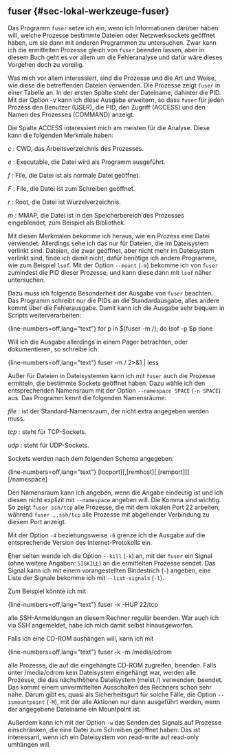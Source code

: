 
## fuser {#sec-lokal-werkzeuge-fuser}

Das Programm `fuser` setze ich ein, wenn ich Informationen darüber
haben will, welche Prozesse bestimmte Dateien oder Netzwerksockets geöffnet
haben, um sie dann mit anderen Programmen zu untersuchen.
Zwar kann ich die ermittelten Prozesse gleich von `fuser` beenden lassen,
aber in diesem Buch geht es vor allem um die Fehleranalyse und dafür wäre
dieses Vorgehen doch zu voreilig.

Was mich vor allem interessiert, sind die Prozesse und die Art und Weise,
wie diese die betreffenden Dateien verwenden.
Die Prozesse zeigt `fuser` in einer Tabelle an.
In der ersten Spalte steht der Dateiname, dahinter die PID.
Mit der Option -v kann ich diese Ausgabe
erweitern, so dass `fuser` für jeden Prozess den Benutzer (USER), die PID, den
Zugriff (ACCESS) und den Namen des Prozesses (COMMAND) anzeigt.

Die Spalte ACCESS interessiert mich am meisten für die Analyse.
Diese kann die folgenden Merkmale haben:

*c*
: CWD, das Arbeitsverzeichnis des Prozesses.

*e*
: Executable, die Datei wird als Programm ausgeführt.

*f*
: File, die Datei ist als normale Datei geöffnet.

*F*
: File, die Datei ist zum Schreiben geöffnet.

*r*
: Root, die Datei ist Wurzelverzeichnis.

*m*
: MMAP, die Datei ist in den Speicherbereich des Prozesses
eingeblendet, zum Beispiel als Bibliothek.

Mit diesen Merkmalen bekomme ich heraus, wie ein Prozess eine Datei
verwendet.
Allerdings sehe ich das nur für Dateien, die im Dateisystem verlinkt sind.
Dateien, die zwar geöffnet, aber nicht mehr im Dateisystem verlinkt sind,
finde ich damit nicht, dafür benötige ich andere Programme, wie zum Beispiel
`lsof`.
Mit der Option `--mount` (`-m`) bekomme ich von `fuser` zumindest die
PID dieser Prozesse, und kann diese dann mit `lsof` näher untersuchen.

Dazu muss ich folgende Besonderheit der Ausgabe von `fuser` beachten.
Das Programm schreibt nur die PIDs an die Standardausgabe, alles andere kommt
über die Fehlerausgabe.
Damit kann ich die Ausgabe sehr bequem in Scripts weiterverarbeiten:

{line-numbers=off,lang="text"}
    for p in $(fuser -m /); do
        lsof -p $p
    done

Will ich die Ausgabe allerdings in einem Pager betrachten, oder
dokumentieren, so schreibe ich:

{line-numbers=off,lang="text"}
    fuser -m / 2>&1 | less

Außer für Dateien in Dateisystemen kann ich mit `fuser` auch die Prozesse
ermitteln, die bestimmte Sockets geöffnet haben.
Dazu wähle ich den entsprechenden Namensraum mit der Option `--namespace SPACE`
(`-n SPACE`) aus.
Das Programm kennt die folgenden Namensräume:

*file*
: ist der Standard-Namensraum, der nicht extra angegeben werden muss.

*tcp*
: steht für TCP-Sockets.

*udp*
: steht für UDP-Sockets.

Sockets werden nach dem folgenden Schema angegeben:

{line-numbers=off,lang="text"}
    [locport][,[remhost][,[remport]]][/namespace]

Den Namensraum kann ich angeben, wenn die Angabe eindeutig ist und ich
diesen nicht explizit mit `--namespace` angeben will.
Die Komma sind wichtig.
So zeigt `fuser ssh/tcp` alle Prozesse, die mit
dem lokalen Port 22 arbeiten, während `fuser ,,ssh/tcp` alle Prozesse mit
abgehender Verbindung zu diesem Port anzeigt.

Mit der Option `-4` beziehungsweise `-6` grenze ich die Ausgabe auf
die entsprechende Version des Internet-Protokolls ein.

Eher selten wende ich die Option `--kill` (`-k`) an, mit
der `fuser` ein Signal (ohne weitere Angaben: `SIGKILL`) an die
ermittelten Prozesse sendet.
Das Signal kann ich mit einem vorangestellten
Bindestrich (`-`) angeben, eine Liste der Signale bekomme ich mit
`--list-signals` (`-l`).

Zum Beispiel könnte ich mit

{line-numbers=off,lang="text"}
    fuser -k -HUP 22/tcp

alle SSH-Anmeldungen an diesem Rechner regulär beenden.
War auch ich via SSH angemeldet, habe ich mich damit selbst hinausgeworfen.

Falls ich eine CD-ROM aushängen will, kann ich mit

{line-numbers=off,lang="text"}
    fuser -k -m /media/cdrom

alle Prozesse, die auf die eingehängte CD-ROM zugreifen, beenden.
Falls unter /media/cdrom kein Dateisystem eingehängt war, werden alle Prozesse,
die das nächsthöhere Dateisystem (meist /) verwenden, beendet.
Das kommt einem unvermittelten Ausschalten des Rechners schon sehr nahe.
Darum gibt es, quasi als
Sicherheitsgurt für solche Fälle, die Option `--ismountpoint`
(`-M`), mit der alle Aktionen nur dann ausgeführt werden, wenn der
angegebene Dateiname ein Mountpoint ist.

Außerdem kann ich mit der Option `-w` das Senden des Signals auf Prozesse
einschränken, die eine Datei zum Schreiben geöffnet haben.
Das ist interessant, wenn ich ein Dateisystem
von read-write auf read-only umhängen will.

